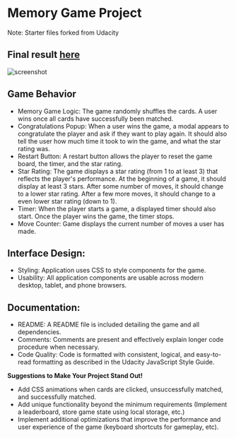 # Memory Game Project

Note: Starter files forked from Udacity  

## Final result [here](https://bunnydeviloper.github.io/fend-project-memory-game/)
![screenshot](https://bunnydeviloper.github.io/fend-project-memory-game/img/matching-game.PNG)

## Game Behavior

* Memory Game Logic: The game randomly shuffles the cards. A user wins once all cards have successfully been matched.
* Congratulations Popup: When a user wins the game, a modal appears to congratulate the player and ask if they want to play again. It should also tell the user how much time it took to win the game, and what the star rating was.
* Restart Button: A restart button allows the player to reset the game board, the timer, and the star rating.
* Star Rating: The game displays a star rating (from 1 to at least 3) that reflects the player's performance. At the beginning of a game, it should display at least 3 stars. After some number of moves, it should change to a lower star rating. After a few more moves, it should change to a even lower star rating (down to 1).
* Timer: When the player starts a game, a displayed timer should also start. Once the player wins the game, the timer stops.
* Move Counter: Game displays the current number of moves a user has made.

## Interface Design:
* Styling: Application uses CSS to style components for the game.
* Usability: All application components are usable across modern desktop, tablet, and phone browsers.

## Documentation: 
* README: A README file is included detailing the game and all dependencies.
* Comments: Comments are present and effectively explain longer code procedure when necessary.
* Code Quality: Code is formatted with consistent, logical, and easy-to-read formatting as described in the Udacity JavaScript Style Guide.

**Suggestions to Make Your Project Stand Out!**
* Add CSS animations when cards are clicked, unsuccessfully matched, and successfully matched.
* Add unique functionality beyond the minimum requirements (Implement a leaderboard, store game state using local storage, etc.)
* Implement additional optimizations that improve the performance and user experience of the game (keyboard shortcuts for gameplay, etc).
